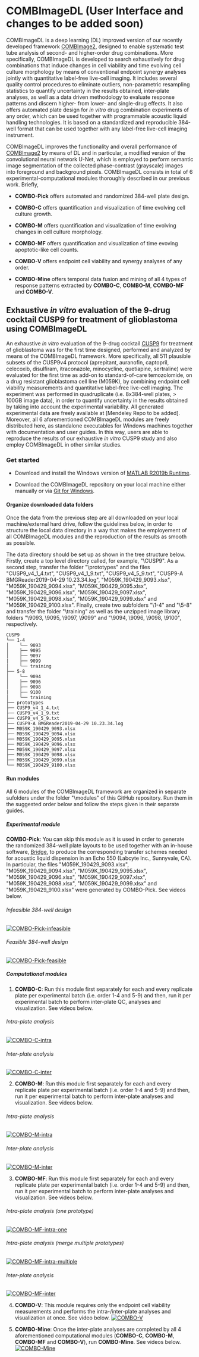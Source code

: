 # COMBImageDL (User Interface and changes to be added soon)

COMBImageDL is a deep learning (DL) improved version of our recently developed framework [COMBImage2](https://doi.org/10.1186/s12859-019-2908-0), designed to enable systematic test tube analysis of second- and higher-order drug combinations. More specifically, COMBImageDL is developed to search exhaustively for drug combinations that induce changes in cell viability and time evolving cell culture morphology by means of conventional endpoint synergy analyses jointly with quantitative label-free live-cell imaging. It includes several quality control procedures to eliminate outliers, non-parametric resampling statistics to quantify uncertainty in the results obtained, inter-plate analyses, as well as a data driven methodology to evaluate response patterns and discern higher- from lower- and single-drug effects. It also offers automated plate design for *in vitro* drug combination experiments of any order, which can be used together with programmable acoustic liquid handling technologies. It is based on a standardized and reproducible 384-well format that can be used together with any label-free live-cell imaging instrument. 

COMBImageDL improves the functionality and overall performance of [COMBImage2](https://doi.org/10.1186/s12859-019-2908-0) by means of DL and in particular, a modified version of the convolutional neural network U-Net, which is employed to perform semantic image segmentation of the collected phase-contrast (grayscale) images into foreground and background pixels. COMBImageDL consists in total of 6 experimental-computational modules thoroughly described in our previous work. Briefly,

- **COMBO-Pick** offers automated and randomized 384-well plate design.

- **COMBO-C** offers quantification and visualization of time evolving cell culture growth.

- **COMBO-M** offers quantification and visualization of time evolving changes in cell culture morphology.

- **COMBO-MF** offers quantification and visualization of time evoving apoptotic-like cell counts.

- **COMBO-V** offers endpoint cell viability and synergy analyses of any order. 

- **COMBO-Mine** offers temporal data fusion and mining of all 4 types of response patterns extracted by **COMBO-C**, **COMBO-M**, **COMBO-MF** and **COMBO-V**.

## Exhaustive *in vitro* evaluation of the 9-drug cocktail CUSP9 for treatment of glioblastoma using COMBImageDL

An exhaustive *in vitro* evaluation of the 9-drug cocktail [CUSP9](https://doi.org/10.18632/oncotarget.2408) for treatment of glioblastoma was for the first time designed, performed and analyzed by means of the COMBImageDL framework. More specifically, all 511 plausible subsets of the CUSP9v4 protocol (aprepitant, auranofin, captopril, celecoxib, disulfiram, itraconazole, minocycline, quetiapine, sertraline) were evaluated for the first time as add-on to standard-of-care temozolomide, on a drug resistant glioblastoma cell line (M059K), by combining endpoint cell viability measurements and quantitative label-free live-cell imaging. The experiment was performed in quadruplicate (i.e. 8x384-well plates, > 100GB image data), in order to quantify uncertainty in the results obtained by taking into account the experimental variability. All generated experimental data are freely available at [Mendeley Repo to be added]. Moreover, all 6 aforementioned COMBImageDL modules are freely distributed here, as standalone executables for Windows machines together with documentation and user guides. In this way, users are able to reproduce the results of our exhaustive *in vitro* CUSP9 study and also employ COMBImageDL in other similar studies. 

### Get started

- Download and install the Windows version of [MATLAB R2019b Runtime](https://www.mathworks.com/products/compiler/mcr/index.html).

- Download the COMBImageDL repository on your local machine either manually or via [Git for Windows](https://gitforwindows.org/).

#### Organize downloaded data folders

Once the data from the previous step are all downloaded on your local machine/external hard drive, follow the guidelines below, in order to structure the local data directory in a way that makes the employement of all COMBImageDL modules and the reproduction of the results as smooth as possible.  

The data directory should be set up as shown in the tree structure below. Firstly, create a top level directory called, for example, "\CUSP9". As a second step, transfer the folder "\prototypes" and the files "CUSP9_v4_1_4.txt", "CUSP9_v4_1_9.txt", "CUSP9_v4_5_9.txt", "CUSP9-A BMGReader2019-04-29 10.23.34.log", "M059K_190429_9093.xlsx", "M059K_190429_9094.xlsx", "M059K_190429_9095.xlsx", "M059K_190429_9096.xlsx", "M059K_190429_9097.xlsx", "M059K_190429_9098.xlsx", "M059K_190429_9099.xlsx" and "M059K_190429_9100.xlsx". Finally, create two subfolders "\1-4" and "\5-8" and transfer the folder "\training" as well as the unzipped image library folders "\9093, \9095, \9097, \9099" and "\9094, \9096, \9098, \9100", respectively.

```
CUSP9
└── 1-4
│    └── 9093
│    ├── 9095
│    ├── 9097
|    ├── 9099
│    └── training
├── 5-8
│    └── 9094
│    ├── 9096
│    ├── 9098
|    ├── 9100 
│    └── training
├── prototypes
├── CUSP9_v4_1_4.txt
├── CUSP9_v4_1_9.txt
├── CUSP9_v4_5_9.txt
├── CUSP9-A BMGReader2019-04-29 10.23.34.log
├── M059K_190429_9093.xlsx
├── M059K_190429_9094.xlsx
├── M059K_190429_9095.xlsx
├── M059K_190429_9096.xlsx
├── M059K_190429_9097.xlsx
├── M059K_190429_9098.xlsx
├── M059K_190429_9099.xlsx
└── M059K_190429_9100.xlsx
```

#### Run modules

All 6 modules of the COMBImageDL framework are organized in separate sufolders under the folder "\modules" of this GitHub repository. Run them in the suggested order below and follow the steps given in their separate guides. 

##### Experimental module
 **COMBO-Pick**: You can skip this module as it is used in order to generate the randomized 384-well plate layouts to be used together with an in-house software, [Bridge](https://doi.org/10.1177/2211068215598117), to produce the corresponding transfer schemes needed for acoustic liquid dispension in an Echo 550 (Labcyte Inc., Sunnyvale, CA). In particular, the files "M059K_190429_9093.xlsx", "M059K_190429_9094.xlsx", "M059K_190429_9095.xlsx", "M059K_190429_9096.xlsx", "M059K_190429_9097.xlsx", "M059K_190429_9098.xlsx", "M059K_190429_9099.xlsx" and "M059K_190429_9100.xlsx" were generated by COMBO-Pick. See videos below.
 
 
 ###### Infeasible 384-well design
 [![COMBO-Pick-infeasible](http://i3.ytimg.com/vi/QA6ajTvdBkI/maxresdefault.jpg)](https://www.youtube.com/watch?v=QA6ajTvdBkI "COMBO-Pick (infeasible 384-well design)")
 
 ###### Feasible 384-well design
  [![COMBO-Pick-feasible](http://i3.ytimg.com/vi/mE2kzdOEwsI/maxresdefault.jpg)](https://www.youtube.com/watch?v=mE2kzdOEwsI "(feasible 384-well plate design)")
 

##### Computational modules
1. **COMBO-C**: Run this module first separately for each and every replicate plate per experimental batch (i.e. order 1-4 and 5-9) and then, run it per experimental batch to perform inter-plate QC, analyses and visualization. See videos below.


###### Intra-plate analysis
[![COMBO-C-intra](http://i3.ytimg.com/vi/JX28rIzJfzw/maxresdefault.jpg)](https://youtu.be/JX28rIzJfzw "COMBO-C (Intra-plate analysis)")

###### Inter-plate analysis
[![COMBO-C-inter](http://i3.ytimg.com/vi/EFbD_pvY4nY/maxresdefault.jpg)](https://www.youtube.com/watch?v=EFbD_pvY4nY "COMBO-C (Inter-plate analysis)")


2. **COMBO-M**: Run this module first separately for each and every replicate plate per experimental batch (i.e. order 1-4 and 5-9) and then, run it per experimental batch to perform inter-plate analyses and visualization. See videos below.


###### Intra-plate analysis
[![COMBO-M-intra](http://i3.ytimg.com/vi/LVcxnDQj9o0/maxresdefault.jpg)](https://youtu.be/LVcxnDQj9o0 "COMBO-M (Intra-plate analysis)")

###### Inter-plate analysis
[![COMBO-M-inter](http://i3.ytimg.com/vi/sYMuc7GntMc/maxresdefault.jpg)](https://youtu.be/sYMuc7GntMc "COMBO-M (Inter-plate analysis)")


3. **COMBO-MF**: Run this module first separately for each and every replicate plate per experimental batch (i.e. order 1-4 and 5-9) and then, run it per experimental batch to perform inter-plate analyses and visualization. See videos below.


###### Intra-plate analysis (one prototype)
[![COMBO-MF-intra-one](http://i3.ytimg.com/vi/WUIHp9pjPxA/maxresdefault.jpg)](https://youtu.be/WUIHp9pjPxA "COMBO-MF (Intra-plate analysis, one prototype)")

###### Intra-plate analysis (merge multiple prototypes)
[![COMBO-MF-intra-multiple](http://i3.ytimg.com/vi/oyZlHfYEhYQ/maxresdefault.jpg)](https://youtu.be/oyZlHfYEhYQ "COMBO-MF (Intra-plate analysis, merge multiple prototypes)")

###### Inter-plate analysis
[![COMBO-MF-inter](http://i3.ytimg.com/vi/NW-0dqHuelw/maxresdefault.jpg)](https://youtu.be/NW-0dqHuelw "COMBO-MF (Inter-plate analysis)")


4. **COMBO-V**: This module requires only the endpoint cell viability measurements and performs the intra-/inter-plate analyses and visualization at once. See video below.
[![COMBO-V](http://i3.ytimg.com/vi/FTtV8iY26Mo/maxresdefault.jpg)](https://youtu.be/FTtV8iY26Mo "COMBO-V")



5. **COMBO-Mine**: Once the inter-plate analyses are completed by all 4 aforementioned computational modules (**COMBO-C**, **COMBO-M**, **COMBO-MF** and **COMBO-V**), run **COMBO-Mine**. See videos below.
[![COMBO-Mine](http://i3.ytimg.com/vi/N-tf-F_RKnk/maxresdefault.jpg)](https://youtu.be/N-tf-F_RKnk "COMBO-Mine")










